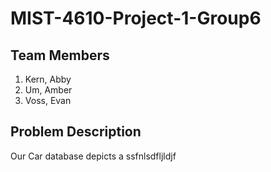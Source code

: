 # MIST-4610-Project-1-Group6

## Team Members 
1. Kern, Abby
2. Um, Amber
3. Voss, Evan

## Problem Description 
Our Car database depicts a ssfnlsdfljldjf

